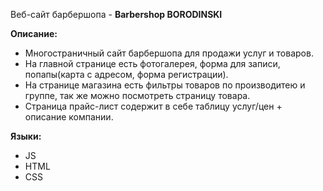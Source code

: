 Веб-сайт барбершопа - **Barbershop BORODINSKI**

**Описание:**

- Многостраничный сайт барбершопа для продажи услуг и товаров.
- На главной странице есть фотогалерея, форма для записи, попапы(карта с адресом, форма регистрации).
- На странице магазина есть фильтры товаров по производитею и группе, так же можно посмотреть страницу товара.
- Страница прайс-лист содержит в себе таблицу услуг/цен + описание компании.

**Языки:**

- JS
- HTML
- CSS
